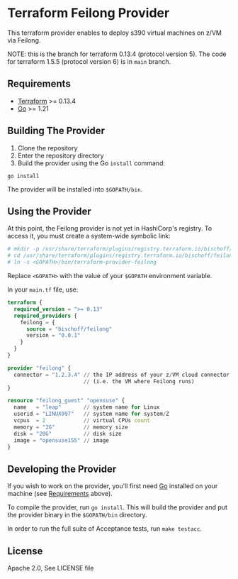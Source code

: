 # Terraform Feilong Provider

This terraform provider enables to deploy s390 virtual machines on z/VM via Feilong.

NOTE: this is the branch for terraform 0.13.4 (protocol version 5).
The code for terraform 1.5.5 (protocol version 6) is in `main` branch.


## Requirements

- [Terraform](https://developer.hashicorp.com/terraform/downloads) >= 0.13.4
- [Go](https://golang.org/doc/install) >= 1.21


## Building The Provider

1. Clone the repository
1. Enter the repository directory
1. Build the provider using the Go `install` command:

```shell
go install
```

The provider will be installed into `$GOPATH/bin`.


## Using the Provider

At this point, the Feilong provider is not yet in HashiCorp's registry. To access it, you must
create a system-wide symbolic link:

```bash
# mkdir -p /usr/share/terraform/plugins/registry.terraform.io/bischoff/feilong/0.0.1/linux_amd64/
# cd /usr/share/terraform/plugins/registry.terraform.io/bischoff/feilong/0.0.1/linux_amd64/
# ln -s <GOPATH>/bin/terraform-provider-feilong
```

Replace `<GOPATH>` with the value of your `$GOPATH` environment variable.

In your `main.tf` file, use:

```terraform
terraform {
  required_version = ">= 0.13"
  required_providers {
    feilong = {
      source = "bischoff/feilong"
      version = "0.0.1"
    }
  }
}

provider "feilong" {
  connector = "1.2.3.4" // the IP address of your z/VM cloud connector
                        // (i.e. the VM where Feilong runs)
}

resource "feilong_guest" "opensuse" {
  name   = "leap"       // system name for Linux
  userid = "LINUX097"   // system name for system/Z
  vcpus  = 2            // virtual CPUs count
  memory = "2G"         // memory size
  disk = "20G"          // disk size
  image = "opensuse155" // image
}
```


## Developing the Provider

If you wish to work on the provider, you'll first need [Go](http://www.golang.org) installed on your machine (see [Requirements](#requirements) above).

To compile the provider, run `go install`. This will build the provider and put the provider binary in the `$GOPATH/bin` directory.

In order to run the full suite of Acceptance tests, run `make testacc`.


## License

Apache 2.0, See LICENSE file
